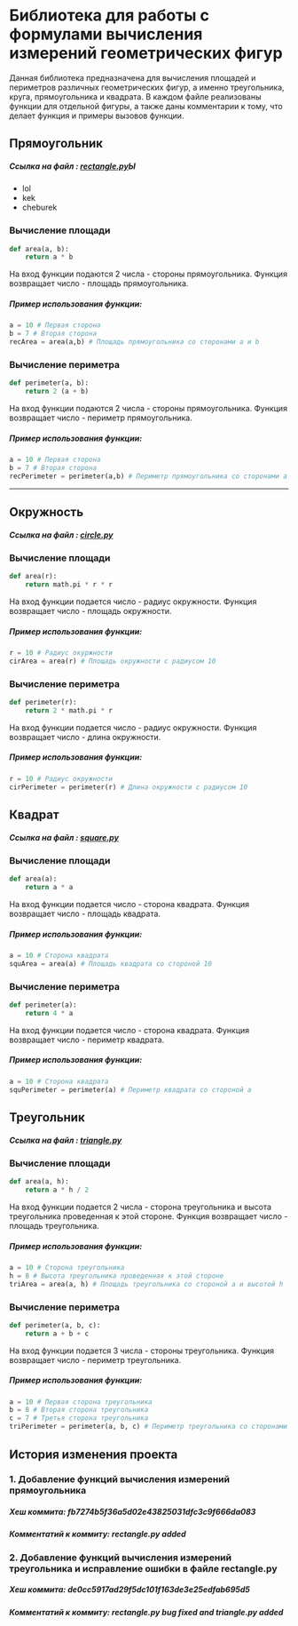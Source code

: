 # Библиотека для работы с формулами вычисления измерений геометрических фигур

Данная библиотека предназначена для вычисления площадей и периметров различных геометрических фигур, а именно треугольника, круга, прямоугольника и квадрата. В каждом файле реализованы функции для отдельной фигуры, а также даны комментарии к тому, что делает функция и примеры вызовов функции.

## Прямоугольник
##### Ссылка на файл : [rectangle.py](../rectangle.py)Ы
- lol
- kek
- cheburek
### Вычисление площади 
``` python
def area(a, b): 
    return a * b 
```
На вход функции подаются 2 числа - стороны прямоугольника.
Функция возвращает число - площадь прямоугольника.

##### Пример использования функции:
``` python
a = 10 # Первая сторона
b = 7 # Вторая сторона 
recArea = area(a,b) # Площадь прямоугольника со сторонами a и b
```
### Вычисление периметра 
``` python
def perimeter(a, b): 
    return 2 (a + b)
```
На вход функции подаются 2 числа - стороны прямоугольника.
Функция возвращает число - периметр прямоугольника.

##### Пример использования функции:
``` python
a = 10 # Первая сторона
b = 7 # Вторая сторона 
recPerimeter = perimeter(a,b) # Периметр прямоугольника со сторонами a и b
```
---
## Окружность
##### Ссылка на файл : [circle.py](../circle.py)
### Вычисление площади 
``` python
def area(r):
    return math.pi * r * r
```
На вход функции подается число - радиус окружности.
Функция возвращает число - площадь окружности.

##### Пример использования функции:
``` python
r = 10 # Радиус окуржности
cirArea = area(r) # Площадь окружности с радиусом 10
```
### Вычисление периметра 
``` python
def perimeter(r):
    return 2 * math.pi * r
```
На вход функции подается число - радиус окружности.
Функция возвращает число - длина окружности.

##### Пример использования функции:
``` python
r = 10 # Радиус окружности
cirPerimeter = perimeter(r) # Длина окружности с радиусом 10
```
## Квадрат
##### Ссылка на файл : [square.py](../square.py)
### Вычисление площади 
``` python
def area(a):
    return a * a
```
На вход функции подается число - сторона квадрата.
Функция возвращает число - площадь квадрата.

##### Пример использования функции:
``` python
a = 10 # Сторона квадрата
squArea = area(a) # Площадь квадрата со стороной 10
```
### Вычисление периметра 
``` python
def perimeter(a):
    return 4 * a
```
На вход функции подается число - сторона квадрата.
Функция возвращает число - периметр квадрата.


##### Пример использования функции:
``` python
a = 10 # Сторона квадрата
squPerimeter = perimeter(a) # Периметр квадрата со стороной а
```
## Треугольник
##### Ссылка на файл : [triangle.py](../triangle.py)
### Вычисление площади 
``` python
def area(a, h): 
    return a * h / 2 
```
На вход функции подается 2 числа - сторона треугольника и высота треугольника проведенная к этой стороне.
Функция возвращает число - площадь треугольника.

##### Пример использования функции:
``` python
a = 10 # Сторона треугольника
h = 8 # Высота треугольника проведенная к этой стороне
triArea = area(a, h) # Площадь треугольника со стороной a и высотой h
```
### Вычисление периметра 
``` python
def perimeter(a, b, c):  
    return a + b + c 
```
На вход функции подается 3 числa - стороны треугольника.
Функция возвращает число - периметр треугольника.


##### Пример использования функции:
``` python
a = 10 # Первая сторона треугольника 
b = 8 # Вторая сторона треугольника 
с = 7 # Третья сторона треугольника 
triPerimeter = perimeter(a, b, c) # Периметр треугольника со сторонами а, b, c
```



## История изменения проекта
### 1. Добавление функций вычисления измерений прямоугольника 
##### Хеш коммита: fb7274b5f36a5d02e43825031dfc3c9f666da083 
##### Комментатий к коммиту: rectangle.py added

### 2. Добавление функций вычисления измерений треугольника и исправление ошибки в файле rectangle.py
##### Хеш коммита: de0cc5917ad29f5dc101f163de3e25edfab695d5
##### Комментатий к коммиту: rectangle.py bug fixed and triangle.py added
